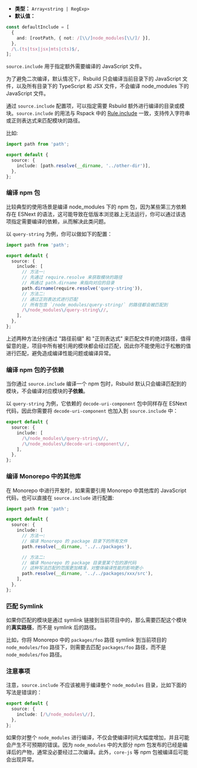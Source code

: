 - **类型：** `Array<string | RegExp>`
- **默认值：**

```ts
const defaultInclude = [
  {
    and: [rootPath, { not: /[\\/]node_modules[\\/]/ }],
  },
  /\.(ts|tsx|jsx|mts|cts)$/,
];
```

`source.include` 用于指定额外需要编译的 JavaScript 文件。

为了避免二次编译，默认情况下，Rsbuild 只会编译当前目录下的 JavaScript 文件，以及所有目录下的 TypeScript 和 JSX 文件，不会编译 node_modules 下的 JavaScript 文件。

通过 `source.include` 配置项，可以指定需要 Rsbuild 额外进行编译的目录或模块。`source.include` 的用法与 Rspack 中的 [Rule.include](https://rspack.dev/zh/config/module#ruleinclude) 一致，支持传入字符串或正则表达式来匹配模块的路径。

比如:

```ts
import path from 'path';

export default {
  source: {
    include: [path.resolve(__dirname, '../other-dir')],
  },
};
```

### 编译 npm 包

比较典型的使用场景是编译 node_modules 下的 npm 包，因为某些第三方依赖存在 ESNext 的语法，这可能导致在低版本浏览器上无法运行，你可以通过该选项指定需要编译的依赖，从而解决此类问题。

以 `query-string` 为例，你可以做如下的配置：

```ts
import path from 'path';

export default {
  source: {
    include: [
      // 方法一:
      // 先通过 require.resolve 来获取模块的路径
      // 再通过 path.dirname 来指向对应的目录
      path.dirname(require.resolve('query-string')),
      // 方法二:
      // 通过正则表达式进行匹配
      // 所有包含 `/node_modules/query-string/` 的路径都会被匹配到
      /\/node_modules\/query-string\//,
    ],
  },
};
```

上述两种方法分别通过 "路径前缀" 和 "正则表达式" 来匹配文件的绝对路径，值得留意的是，项目中所有被引用的模块都会经过匹配，因此你不能使用过于松散的值进行匹配，避免造成编译性能问题或编译异常。

### 编译 npm 包的子依赖

当你通过 `source.include` 编译一个 npm 包时，Rsbuild 默认只会编译匹配到的模块，不会编译对应模块的**子依赖**。

以 `query-string` 为例，它依赖的 `decode-uri-component` 包中同样存在 ESNext 代码，因此你需要将 `decode-uri-component` 也加入到 `source.include` 中：

```ts
export default {
  source: {
    include: [
      /\/node_modules\/query-string\//,
      /\/node_modules\/decode-uri-component\//,
    ],
  },
};
```

### 编译 Monorepo 中的其他库

在 Monorepo 中进行开发时，如果需要引用 Monorepo 中其他库的 JavaScript 代码，也可以直接在 `source.include` 进行配置:

```ts
import path from 'path';

export default {
  source: {
    include: [
      // 方法一:
      // 编译 Monorepo 的 package 目录下的所有文件
      path.resolve(__dirname, '../../packages'),

      // 方法二:
      // 编译 Monorepo 的 package 目录里某个包的源代码
      // 这种写法匹配的范围更加精准，对整体编译性能的影响更小
      path.resolve(__dirname, '../../packages/xxx/src'),
    ],
  },
};
```

### 匹配 Symlink

如果你匹配的模块是通过 symlink 链接到当前项目中的，那么需要匹配这个模块的**真实路径**，而不是 symlink 后的路径。

比如，你将 Monorepo 中的 `packages/foo` 路径 symlink 到当前项目的 `node_modules/foo` 路径下，则需要去匹配 `packages/foo` 路径，而不是 `node_modules/foo` 路径。

### 注意事项

注意，`source.include` 不应该被用于编译整个 `node_modules` 目录，比如下面的写法是错误的：

```ts
export default {
  source: {
    include: [/\/node_modules\//],
  },
};
```

如果你对整个 `node_modules` 进行编译，不仅会使编译时间大幅度增加，并且可能会产生不可预期的错误。因为 `node_modules` 中的大部分 npm 包发布的已经是编译后的产物，通常没必要经过二次编译。此外，`core-js` 等 npm 包被编译后可能会出现异常。
